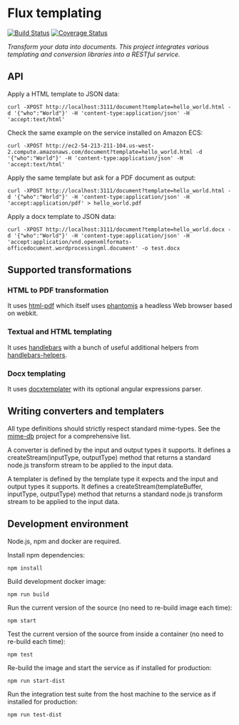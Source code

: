 # Flux templating

[![Build Status](https://travis-ci.org/flux-s/flux-templating.svg)](https://travis-ci.org/flux-s/flux-templating)
[![Coverage Status](https://coveralls.io/repos/flux-s/flux-templating/badge.svg?branch=master&service=github)](https://coveralls.io/github/flux-s/flux-templating?branch=master)

*Transform your data into documents. This project integrates various templating and conversion libraries into a RESTful service.*

## API

Apply a HTML template to JSON data:

    curl -XPOST http://localhost:3111/document?template=hello_world.html -d '{"who":"World"}' -H 'content-type:application/json' -H 'accept:text/html'

Check the same example on the service installed on Amazon ECS:

    curl -XPOST http://ec2-54-213-211-104.us-west-2.compute.amazonaws.com/document?template=hello_world.html -d '{"who":"World"}' -H 'content-type:application/json' -H 'accept:text/html'

Apply the same template but ask for a PDF document as output:

    curl -XPOST http://localhost:3111/document?template=hello_world.html -d '{"who":"World"}' -H 'content-type:application/json' -H 'accept:application/pdf' > hello_world.pdf

Apply a docx template to JSON data:

    curl -XPOST http://localhost:3111/document?template=hello_world.docx -d '{"who":"World"}' -H 'content-type:application/json' -H 'accept:application/vnd.openxmlformats-officedocument.wordprocessingml.document' -o test.docx

## Supported transformations

### HTML to PDF transformation

It uses [html-pdf](https://www.npmjs.com/package/html-pdf) which itself uses [phantomjs](http://phantomjs.org/) a headless Web browser based on webkit.

### Textual and HTML templating

It uses [handlebars](http://handlebarsjs.com/) with a bunch of useful additional helpers from [handlebars-helpers](https://github.com/assemble/handlebars-helpers).

### Docx templating

It uses [docxtemplater](https://github.com/open-xml-templating/docxtemplater) with its optional angular expressions parser.

## Writing converters and templaters

All type definitions should strictly respect standard mime-types. See the [mime-db](https://github.com/jshttp/mime-db/blob/master/db.json) project for a comprehensive list.

A converter is defined by the input and output types it supports. It defines a createStream(inputType, outputType) method that returns a standard node.js transform stream to be applied to the input data.

A templater is defined by the template type it expects and the input and output types it supports. It defines a createStream(templateBuffer, inputType, outputType) method that returns a standard node.js transform stream to be applied to the input data.

## Development environment

Node.js, npm and docker are required.

Install npm dependencies:

    npm install

Build development docker image:

    npm run build

Run the current version of the source (no need to re-build image each time):

    npm start

Test the current version of the source from inside a container (no need to re-build each time):

    npm test

Re-build the image and start the service as if installed for production:

    npm run start-dist

Run the integration test suite from the host machine to the service as if installed for production:

    npm run test-dist
